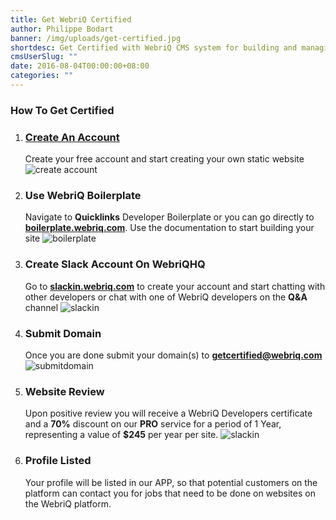 ```yaml
---
title: Get WebriQ Certified
author: Philippe Bodart
banner: /img/uploads/get-certified.jpg
shortdesc: Get Certified with WebriQ CMS system for building and managing Static Pages
cmsUserSlug: ""
date: 2016-08-04T00:00:00+08:00
categories: ""
---
```


### How To Get Certified

1. ### [Create An Account](http://app.webriq.com/sites/create)
	Create your free account and start creating your own static website
	![create account](  /img/uploads/register.jpg)
2. ### Use WebriQ Boilerplate
	Navigate to **Quicklinks** Developer  Boilerplate or you can go   directly to [**boilerplate.webriq.com**](http://boilerplate.webriq.com/). Use the documentation to start building your site
	![boilerplate](/img/uploads/boiler.jpg)
3. ### Create Slack Account On WebriQHQ
	Go to [**slackin.webriq.com**](http://slackin.webriq.com/) to create your account and start chatting with other developers or chat with one of WebriQ developers on the **Q&amp;A** channel
	![slackin]( /img/uploads/createacctslack.jpg)
4. ### Submit Domain
	Once you are done submit your domain(s) to [**getcertified@webriq.com**](mailto:getcertified@webriq.com)
	![submitdomain](/img/uploads/submitdomain.jpg)
5. ### Website Review
	Upon positive review you will receive a WebriQ Developers certificate and a **70%** discount on our **PRO** service for a period of 1 Year, representing a value of **$245** per year per site.
	![slackin](/img/uploads/review.jpg)
6. ### Profile Listed
	Your profile will be listed in our APP, so that potential customers on the platform can contact you for jobs that need to be done on websites on the WebriQ platform.










